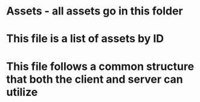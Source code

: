# Assets - all assets go in this folder
# This file is a list of assets by ID
# This file follows a common structure that both the client and server can utilize